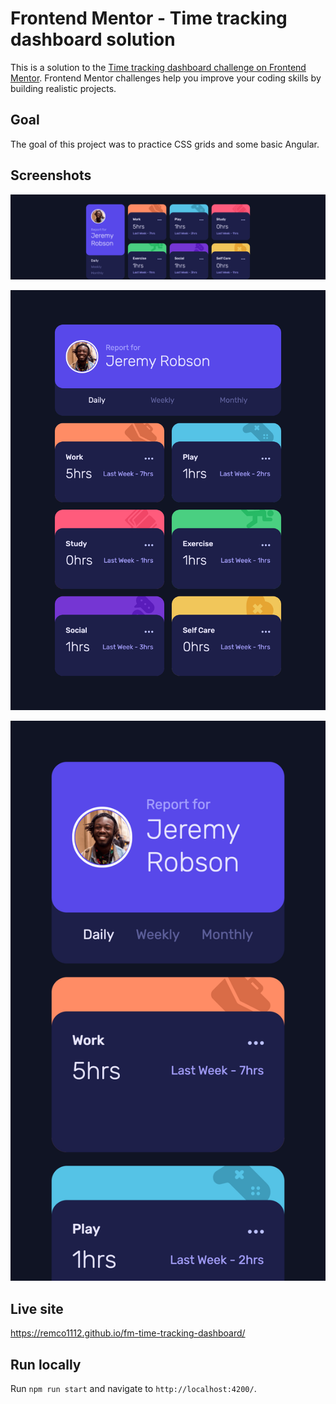 # Frontend Mentor - Time tracking dashboard solution

This is a solution to the [Time tracking dashboard challenge on Frontend Mentor](https://www.frontendmentor.io/challenges/time-tracking-dashboard-UIQ7167Jw). Frontend Mentor challenges help you improve your coding skills by building realistic projects. 

## Goal

The goal of this project was to practice CSS grids and some basic Angular.

## Screenshots

![desktop](https://github.com/remco1112/fm-time-tracking-dashboard/raw/master/screenshots/desktop.png "Desktop")

![tablet](https://github.com/remco1112/fm-time-tracking-dashboard/raw/master/screenshots/tablet.png "Tablet")

![mobile](https://github.com/remco1112/fm-time-tracking-dashboard/raw/master/screenshots/mobile.png "Mobile")

## Live site
<https://remco1112.github.io/fm-time-tracking-dashboard/>

## Run locally
Run `npm run start` and navigate to `http://localhost:4200/`.